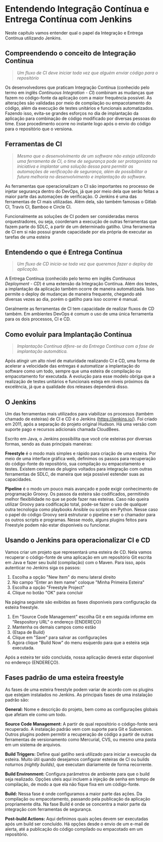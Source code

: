 # Entendendo Integração Contínua e Entrega Contínua com Jenkins
Neste capítulo vamos entender qual o papel da Integração e Entrega Contínua utilizando Jenkins.

## Compreendendo o conceito de Integração Contínua
> _Um fluxo de CI deve iniciar toda vez que alguém enviar código para o repositório_

Os desenvolvedores que praticam Integração Contínua (conhecido pelo termo em inglês _Continuous Integration - CI_) combinam as mudanças que fazem no código-fonte da aplicação com a maior frequência possível. As alterações são validadas por meio de compilação ou empacotamento do código, além da execução de testes unitários e funcionais automatizados. Fazendo isso, evita-se grandes esforços no dia de implantação da aplicação para combinação de código modificado por diversas pessoas do time. Esse procedimento ocorre no instante logo após o envio do código para o repositório que o versiona.

## Ferramentas de CI
> _Mesmo que o desenvolvimento de um software não esteja utilizando uma ferramenta de CI, o time de segurança pode ser protagonista na iniciativa e implantar uma solução dessa para permitir as automações de verificação de segurança, além de possibilitar a futura melhoria no desenvolvimento e implantação do software._

As ferramentas que operacionalizam o CI são importantes no processo de injetar segurança dentro do DevOps, já que por meio dela que serão feitas a maior parte das automações de verificação. O Jenkins é uma das ferramentas de CI mais utilizadas. Além dela, são também famosas o Gitlab CI, Travis CI, Bamboo e Circle CI.

Funcionalmente as soluções de CI podem ser consideradas meros orquestradores, ou seja, coordenam a execução de outras ferramentas que fazem parte do SDLC, a partir de um determinado gatilho. Uma ferramenta de CI em si não possui grande capacidade por ela própria de executar as tarefas de uma esteira

## Entendendo o que é Entrega Contínua
> _Um fluxo de CD inicia-se toda vez que queremos fazer o deploy da aplicação._

A Entrega Contínua (conhecido pelo termo em inglês _Continuous Deployment - CD_) é uma extensão da Integração Contínua. Além dos testes, a implantação da aplicação também ocorre de maneira automatizada. Isso permite o deploy de mudanças de maneira frequente, chegando até diversas vezes ao dia, porém o gatilho para isso ocorrer é manual.

Geralmente as ferramentas de CI tem capacidade de realizar fluxos de CD também. Em ambientes DevOps é comum o uso de uma única ferramenta para os dois processos, CI e CD.

## Como evoluir para Implantação Contínua
> _Implantação Contínua difere-se da Entrega Contínua com a fase de implantação automática._

Após atingir um alto nível de maturidade realizando CI e CD, uma forma de acelerar a velocidade das entregas é automatizar a implantação do software como um todo, sempre que uma esteira de compilação ou empacotamento for executada. A evolução para esse modelo obriga que a realização de testes unitários e funcionais esteja em níveis próximos da excelência, já que a qualidade dos releases dependerá disso.

## O Jenkins
Um das ferramentas mais utilizados para viabilizar os processos (também chamado de esteiras) de CI e CD é o Jenkins (https://jenkins.io/). Foi criado em 2011, após a separação do projeto original Hudson. Há uma versão com suporte pago e recursos adicionais chamada CloudBees.

Escrito em Java, o Jenkins possibilita que você crie esteiras por diversas formas, sendo as duas principais maneiras:

**Freestyle** é o modo mais simples e rápido para criação de uma esteira. Por meio de uma interface gráfica web, definimos os passos para recuperação do código-fonte do repositório, sua compilação ou empacotamento e testes. Existem centenas de plugins voltados para integração com outras ferramentas de SDLC, de maneira que seja possível estender suas as capacidades. 

**Pipeline** é o modo um pouco mais avançado e pode exigir conhecimento de programação Groovy. Os passos da esteira são codificados, permitindo melhor flexibilidade no que se pode fazer nas esteiras. Caso não queira utilizar Groovy para codificação total, pode-se fazer o uso de qualquer outra tecnologia como playbooks Ansible ou scripts em Python. Nesse caso o papel do código Groovy será estruturar o pipeline e ser o chamador para os outros scripts e programas. Nesse modo, alguns plugins feitos para Freestyle podem não estar disponíveis ou funcionar.

## Usando o Jenkins para operacionalizar CI e CD
Vamos criar um projeto que representará uma esteira de CD. Nela vamos recuperar o código-fonte de uma aplicação em um repositório Git escrita em Java e fazer seu build (compilação) com o Maven. Para isso, após autenticar no Jenkins siga os passos:

1. Escolha a opção "New Item" do menu lateral direito
1. No campo "Enter an item name" coloque "Minha Primeira Esteira"
1. Escolha a opção "Freestyle Project"
1. Clique no botão "OK" para concluir

Na página seguinte são exibidas as fases disponíveis para configuração da esteira freestyle.

1. Em "Source Code Management" escolha Git e em seguida informe em "Respository URL" o endereço {ENDEREÇO}
1. Mantenha os demais campos como estão
1. {Etapa de Build}
1. Clique em "Save" para salvar as configurações
1. Agora clique "Build Now" do menu esquerdo para que a esteira seja executada.

Após a esteira ter sido concluída, nossa aplicação deverá estar disponível no endereço {ENDEREÇO}.

## Fases padrão de uma esteira freestyle
As fases de uma esteira freestyle podem variar de acordo com os plugins que estejam instalados no Jenkins. As principais fases de uma instalação padrão são:

**General:** Nome e descrição do projeto, bem como as configurações globais que afetam ele como um todo.

**Source Code Management:** A partir de qual repositório o código-fonte será recuperado. A instalação padrão vem com suporte para Git e Subversion. Outros plugins podem permitir a recuperação de código a partir de outras ferramentas de versionamento como Mercurial, CVS, ou mesmo uma pasta em um sistema de arquivos.

**Build Triggers:** Define qual gatilho será utilizado para iniciar a execução da esteira. Muito útil quando desejamos configurar esteiras de CI ou builds noturnos _(nightly builds)_, que executam diariamente de forma recorrente.	

**Build Environment:** Configura parâmetros de ambiente para que o build seja realizado. Opções uteis aqui incluem a injeção de senha em tempo de compilação, de modo a que ela não fique fixa em um código-fonte.

**Build:** Nessa fase é onde configuramos a maior parte das ações. Da compilação ou empacotamento, passando pela publicação da aplicação propriamente dita. Na fase Build é onde se concentra a maior parte da integração com ferramentas de segurança.

**Post-build Actions:** Aqui definimos quais ações devem ser executadas após um build ser concluído. Há opções desde o envio de um e-mail de alerta, até a publicação do código compilado ou empacotado em um repositório.